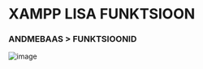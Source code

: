 # XAMPP LISA FUNKTSIOON
### ANDMEBAAS > FUNKTSIOONID
![image](https://github.com/user-attachments/assets/8e9bef4f-4450-4e03-8a95-f19abd657127)

